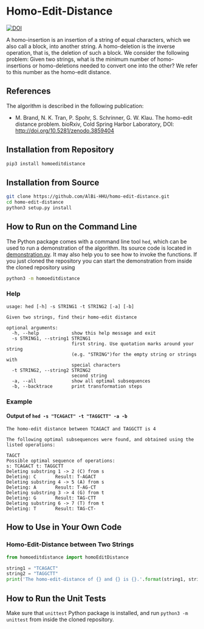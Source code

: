 # Homo-Edit-Distance

[![DOI](https://zenodo.org/badge/260235161.svg)](https://zenodo.org/badge/latestdoi/260235161)

A homo-insertion is an insertion of a string of equal characters, which we also call a block, into another string. A homo-deletion is the inverse operation, that is, the deletion of such a block. We consider the following problem: Given two strings, what is the minimum number of homo-insertions or homo-deletions needed to convert one into the other? We refer to this number as the homo-edit distance.

## References

The algorithm is described in the following publication:

* M. Brand,  N. K. Tran, P. Spohr, S. Schrinner, G. W. Klau. The homo-edit distance problem. bioRxiv, Cold Spring Harbor Laboratory, DOI: <http://doi.org/10.5281/zenodo.3859404>

## Installation from Repository

```sh
pip3 install homoeditdistance
```

## Installation from Source

```sh
git clone https://github.com/AlBi-HHU/homo-edit-distance.git
cd homo-edit-distance
python3 setup.py install
```

## How to Run on the Command Line

The Python package comes with a command line tool `hed`, which can be used to run a demonstration of the algorithm. Its source code is located in [demonstration.py](homoeditdistance/demonstration.py). It may also help you to see how to invoke the functions. If you just cloned the repository you can start the demonstration from inside the cloned repository using

```sh
python3 -m homoeditdistance
```

### Help

```
usage: hed [-h] -s STRING1 -t STRING2 [-a] [-b]

Given two strings, find their homo-edit distance

optional arguments:
  -h, --help            show this help message and exit
  -s STRING1, --string1 STRING1
                        first string. Use quotation marks around your string
                        (e.g. "STRING")for the empty string or strings with
                        special characters
  -t STRING2, --string2 STRING2
                        second string
  -a, --all             show all optimal subsequences
  -b, --backtrace       print transformation steps
```

### Example

#### Output of `hed -s "TCAGACT" -t "TAGGCTT" -a -b`

```
The homo-edit distance between TCAGACT and TAGGCTT is 4

The following optimal subsequences were found, and obtained using the listed operations:

TAGCT
Possible optimal sequence of operations:
s: TCAGACT t: TAGGCTT
Deleting substring 1 -> 2 (C) from s
Deleting: C       Result: T-AGACT
Deleting substring 4 -> 5 (A) from s
Deleting: A       Result: T-AG-CT
Deleting substring 3 -> 4 (G) from t
Deleting: G       Result: TAG-CTT
Deleting substring 6 -> 7 (T) from t
Deleting: T       Result: TAG-CT-
```

## How to Use in Your Own Code

### Homo-Edit-Distance between Two Strings

```python
from homoeditdistance import homoEditDistance

string1 = "TCAGACT"
string2 = "TAGGCTT"
print('The homo-edit-distance of {} and {} is {}.'.format(string1, string2, homoEditDistance(string1, string2, 0)['hed']))
```

## How to Run the Unit Tests

Make sure that `unittest` Python package is installed, and run `python3 -m unittest` from inside the cloned repository.
